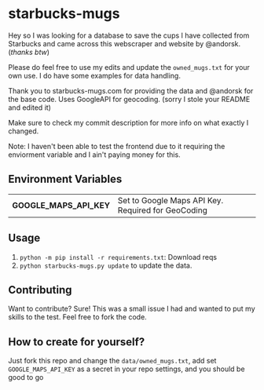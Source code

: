 # starbucks-mugs

Hey so I was looking for a database to save the cups I have collected from Starbucks
and came across this webscraper and website by @andorsk. (_thanks btw_)

Please do feel free to use my edits and update the `owned_mugs.txt` for your own use.
I do have some examples for data handling.

Thank you to starbucks-mugs.com for providing the data and @andorsk for the base code. Uses GoogleAPI for geocoding.
(sorry I stole your README and edited it)

Make sure to check my commit description for more info on what exactly I changed.

Note: I haven't been able to test the frontend due to it requiring the enviorment variable
and I ain't paying money for this.

## Environment Variables

|                         |                                                    |
|-------------------------|----------------------------------------------------|
| **GOOGLE_MAPS_API_KEY** | Set to Google Maps API Key. Required for GeoCoding |

## Usage

1. `python -m pip install -r requirements.txt`: Download reqs
2. `python starbucks-mugs.py update` to update the data.

## Contributing

Want to contribute? Sure! This was a small issue I had and wanted to put my skills to the test. 
Feel free to fork the code. 

## How to create for yourself? 

Just fork this repo and change the `data/owned_mugs.txt`, add set `GOOGLE_MAPS_API_KEY` as a secret in your repo settings, and you should be good to go
